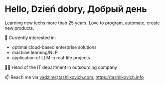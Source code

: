 # Hello, Dzień dobry, Добрый день

Learning new techs more than 25 years. Love to program, automate, create new products.

🌱 Currently interested in:
- optimal cloud-based enterprise solutions
- machine learning/NLP
- application of LLM in real-life projects

:guardsman: Head of the IT department in outsourcing company

📫 Reach me via vadzim@tashlikovich.com, https://tashlikovich.info
